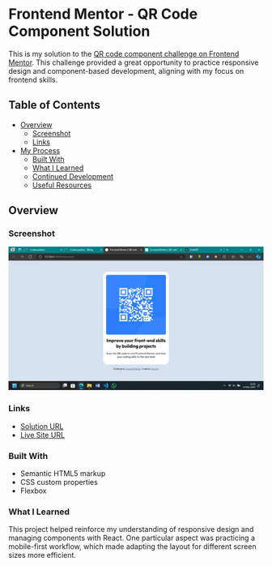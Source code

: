 # Frontend Mentor - QR Code Component Solution

This is my solution to the [QR code component challenge on Frontend Mentor](https://www.frontendmentor.io/challenges/qr-code-component-iux_sIO_H). This challenge provided a great opportunity to practice responsive design and component-based development, aligning with my focus on frontend skills.

## Table of Contents

- [Overview](#overview)
  - [Screenshot](#screenshot)
  - [Links](#links)
- [My Process](#my-process)
  - [Built With](#built-with)
  - [What I Learned](#what-i-learned)
  - [Continued Development](#continued-development)
  - [Useful Resources](#useful-resources)

## Overview

### Screenshot

![QR Code Component](./screenshot.png)

### Links

- [Solution URL](https://github.com/OlaleyeAg20/qr-code-component) <!-- Replace with your actual GitHub repo link -->
- [Live Site URL](https://your-live-site-url.com) <!-- Replace with your deployed site link -->

### Built With

- Semantic HTML5 markup
- CSS custom properties
- Flexbox

### What I Learned

This project helped reinforce my understanding of responsive design and managing components with React. One particular aspect was practicing a mobile-first workflow, which made adapting the layout for different screen sizes more efficient.